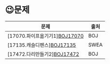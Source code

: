 # 	&#128521;문제


| 문제                                                         | 출처 |
| ------------------------------------------------------------ | ---- |
| [17070.파이프옮기기1][BOJ17070](https://www.acmicpc.net/problem/17070) | BOJ  |
| [17135.캐슬디펜스][BOJ17135](https://www.acmicpc.net/problem/17135) | SWEA |
| [17472.다리만들기2][BOJ17472](https://www.acmicpc.net/problem/17472) | BOJ  |




